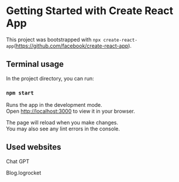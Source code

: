 # Getting Started with Create React App

This project was bootstrapped with `npx create-react-app`(https://github.com/facebook/create-react-app).

## Terminal usage

In the project directory, you can run:

### `npm start`

Runs the app in the development mode.\
Open [http://localhost:3000](http://localhost:3000) to view it in your browser.

The page will reload when you make changes.\
You may also see any lint errors in the console.

## Used websites

Chat GPT

Blog.logrocket
